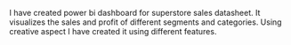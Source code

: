 I have created power bi dashboard for superstore sales datasheet.
It visualizes the sales and profit of different segments and categories.
Using creative aspect I have created it using different features.
